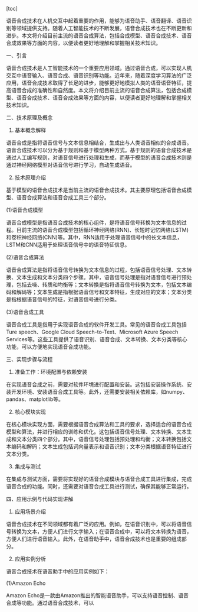 
[toc]                    
                
                
语音合成技术在人机交互中起着重要的作用，能够为语音助手、语音翻译、语音识别等领域提供支持。随着人工智能技术的不断发展，语音合成技术也在不断更新和进步。本文将介绍目前主流的语音合成算法，包括合成模型、语音合成技术、语音合成效果等方面的内容，以便读者更好地理解和掌握相关技术知识。

一、引言

语音合成技术是人工智能技术的一个重要应用领域。通过语音合成，可以实现人机交互中语音输入、语音合成、语音识别等功能。近年来，随着深度学习算法的广泛应用，语音合成技术取得了长足的进步，能够更好地模拟人类的语音语音特征，提高语音合成的准确性和自然度。本文将介绍目前主流的语音合成算法，包括合成模型、语音合成技术、语音合成效果等方面的内容，以便读者更好地理解和掌握相关技术知识。

二、技术原理及概念

1. 基本概念解释

语音合成是指将语音信号与文本信息相结合，生成出与人类语音相似的合成语音。语音合成技术可以分为基于规则和基于模型两种方式。基于规则的语音合成技术是通过人工编写规则，对语音信号进行处理和生成，而基于模型的语音合成技术则是通过神经网络模型对语音信号进行学习，自动生成语音。

2. 技术原理介绍

基于模型的语音合成技术是当前主流的语音合成技术。其主要原理包括语音合成模型、语音合成算法和语音合成工具三个部分。

(1)语音合成模型

语音合成模型是指语音合成技术的核心组件，是将语音信号转换为文本信息的过程。目前主流的语音合成模型包括循环神经网络(RNN)、长短时记忆网络(LSTM)和卷积神经网络(CNN)等。其中，RNN适用于处理语音信号中的长文本信息，LSTM和CNN适用于处理语音信号中的语音特征信息。

(2)语音合成算法

语音合成算法是指将语音信号转换为文本信息的过程，包括语音信号处理、文本转换、文本生成和文本分类四个步骤。其中，语音信号处理是指对语音信号进行预处理，包括去噪、转质和均衡等；文本转换是指将语音信号转换为文本，包括文本编码和解码等；文本生成是指根据语音信号和文本特征，生成对应的文本；文本分类是指根据语音信号的特征，对语音信号进行分类。

(3)语音合成工具

语音合成工具是指用于实现语音合成的软件开发工具。常见的语音合成工具包括Ture speech、Google Cloud Speech-to-Text、Microsoft Azure Speech Services等。这些工具提供了语音识别、语音合成、文本转换、文本分类等核心功能，可以方便地实现语音合成功能。

三、实现步骤与流程

1. 准备工作：环境配置与依赖安装

在实现语音合成之前，需要对软件环境进行配置和安装。这包括安装操作系统、安装开发环境、安装语音合成工具等。此外，还需要安装相关依赖库，如numpy、pandas、matplotlib等。

2. 核心模块实现

在核心模块实现方面，需要根据语音合成算法和工具的要求，选择适合的语音合成模型和算法，并进行相应的训练和优化。这包括语音信号处理、文本转换、文本生成和文本分类四个部分。其中，语音信号处理包括预处理和均衡；文本转换包括文本编码和解码；文本生成包括词向量表示和语音识别；文本分类根据语音特征进行文本分类。

3. 集成与测试

在集成与测试方面，需要将实现好的语音合成模块与语音合成工具进行集成，完成语音合成的功能。同时，还需要对语音合成工具进行测试，确保其能够正常运行。

四、应用示例与代码实现讲解

1. 应用场景介绍

语音合成技术在不同领域都有着广泛的应用。例如，在语音识别中，可以将语音信号转换为文本，方便人们进行文字输入；在语音合成中，可以将文本转换为语音，方便人们进行语音输入。此外，在语音助手中，语音合成技术也是重要的组成部分。

2. 应用实例分析

语音合成技术在语音助手中的应用实例如下：

(1)Amazon Echo

Amazon Echo是一款由Amazon推出的智能语音助手，可以支持语音控制、语音合成等功能。通过语音合成技术，可以

